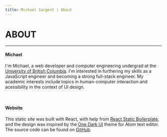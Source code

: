 ```yaml
---
title: Michael Sargent | About
---
```


# ABOUT

<hr>

#### Michael

I'm Michael, a web developer and computer engineering undergrad at the
[University of British Columbia][ubc]. I'm interested in furthering my skills as a
JavaScript engineer and becoming a strong full-stack engineer. My academic interests
include topics in human-computer interaction and acessibility in the context of UI design.

<br>

#### Website

This static site was built with React, with help from [React Static Boilerplate][boiler],
and the design was inspired by the [One Dark UI][onedark] theme for Atom text editor.
The source code can be found on [GitHub][source].

[ubc]: <https://www.ubc.ca/>
[boiler]: <https://github.com/kriasoft/react-static-boilerplate>
[onedark]: <https://github.com/atom/one-dark-ui>
[source]: <https://github.com/mksarge/mksarge>

